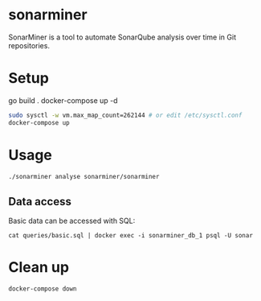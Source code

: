 # sonarminer

SonarMiner is a tool to automate SonarQube analysis over time in Git repositories.


# Setup

go build .
docker-compose up -d

```sh
sudo sysctl -w vm.max_map_count=262144 # or edit /etc/sysctl.conf
docker-compose up
```

# Usage

```sh
./sonarminer analyse sonarminer/sonarminer
```

## Data access

Basic data can be accessed with SQL:

```
cat queries/basic.sql | docker exec -i sonarminer_db_1 psql -U sonar
```


# Clean up

```
docker-compose down
```
